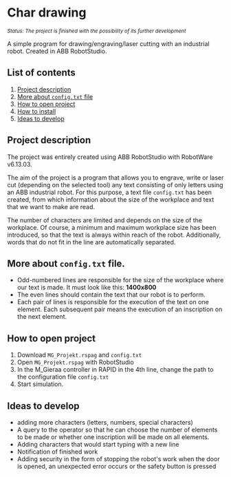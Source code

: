 # Char drawing

<sup align = "left"> 
  
   *Status: The project is finished with the possibility of its further development*
  
</sup>

<p>
A simple program for drawing/engraving/laser cutting with an industrial robot. Created in ABB RobotStudio.
</p>

## List of contents
1. [Project description](#project-description)
2. [More about `config.txt` file](#More-about-`config.txt`-file)
3. [How to open project](#How-to-open-project)
4. [How to install](#how-to-install)
5. [Ideas to develop](#Ideas-to-develop)

## Project description
The project was entirely created using ABB RobotStudio with RobotWare v6.13.03.
<p></p>

 The aim of the project is a program that allows you to engrave, write or laser cut (depending on the selected tool) any text consisting of only letters using an ABB industrial robot.
 For this purpose, a text file `config.txt` has been created, from which information about the size of the workplace and text that we want to make are read.
  <p></p>
 The number of characters are limited and depends on the size of the workplace. Of course, a minimum and maximum workplace size has been introduced, so that the text is always within reach of the robot.
 Additionally, words that do not fit in the line are automatically separated.

## More about `config.txt` file.
- Odd-numbered lines are responsible for the size of the workplace where our text is made. It must look like this: <b> 1400x800 </b>
- The even lines should contain the text that our robot is to perform.
- Each pair of lines is responsible for the execution of the text on one element. Each subsequent pair means the execution of an inscription on the next element.

## How to open project
1. Download `MG_Projekt.rspag` and `config.txt`
2. Open `MG_Projekt.rspag` with RobotStudio
3. In the M_Gieraa controller in RAPID in the 4th line, change the path to the configuration file `config.txt`
4. Start simulation.

## Ideas to develop
- adding more characters (letters, numbers, special characters)
- A query to the operator so that he can choose the number of elements to be made or whether one inscription will be made on all elements.
- Adding characters that would start typing with a new line
- Notification of finished work
- Adding security in the form of stopping the robot's work when the door is opened, an unexpected error occurs or the safety button is pressed

##
